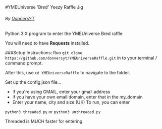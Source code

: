 #YMEUniverse 'Bred' Yeezy Raffle Jig
###### By [DonnersYT](http://www.twitter.com/DonnersYT)
Python 3.X program to enter the YMEUniverse Bred raffle

You will need to have  **Requests** installed.

###Setup Instructions:
Run `git clone https://github.com/donnersyt/YMEUniverseRaffle.git` in to
your terminal / command prompt.

After this, use `cd YMEUniverseRaffle` to navigate to the folder.

Set up the config.json file...
* If you're using GMAIL, enter your gmail address
* If you have your own email domain, enter that in the my_domain
* Enter your name, city and size (UK)
To run, you can enter 

`python3 threaded.py` or `python3 unthreaded.py` 

Threaded is MUCH faster for entering.
 